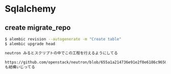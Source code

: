 # Sqlalchemy

## create migrate_repo
``` bash
$ alembic revision --autogenerate -m "Create table"
$ alembic upgrade head

neutron みるとスクリプトの中でこの工程を行えるようにしてる

https://github.com/openstack/neutron/blob/655a1a214736e91e2f0e6186c9650946883bea41/neutron/db/migration/alembic_migrations/env.py
も結構いじってる
```
